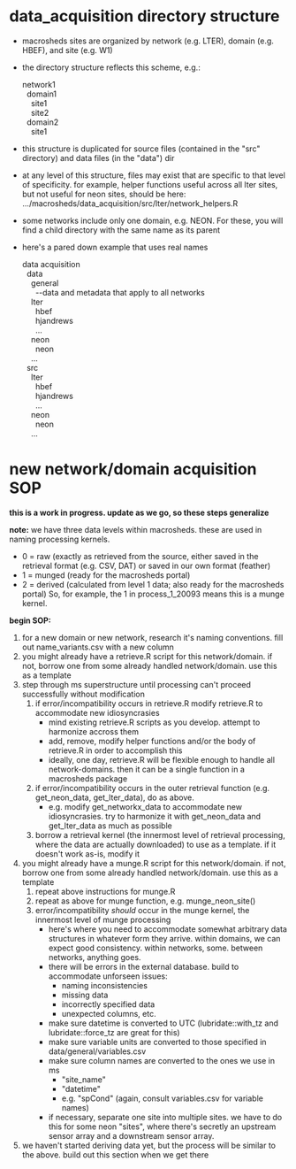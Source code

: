 # data_acquisition directory structure

+ macrosheds sites are organized by network (e.g. LTER), domain (e.g. HBEF), and site (e.g. W1)
+ the directory structure reflects this scheme, e.g.:

  network1  
  &nbsp;&nbsp;domain1  
  &nbsp;&nbsp;&nbsp;&nbsp;site1  
  &nbsp;&nbsp;&nbsp;&nbsp;site2  
  &nbsp;&nbsp;domain2  
  &nbsp;&nbsp;&nbsp;&nbsp;site1  

+ this structure is duplicated for source files (contained in the "src" directory) and data files (in the "data") dir
+ at any level of this structure, files may exist that are specific to that level of specificity. for example, helper functions useful across all lter sites, but not useful for neon sites, should be here: .../macrosheds/data_acquisition/src/lter/network_helpers.R
+ some networks include only one domain, e.g. NEON. For these, you will find a child directory with the same name as its parent
+ here's a pared down example that uses real names

  data acquisition  
  &nbsp;&nbsp;data  
  &nbsp;&nbsp;&nbsp;&nbsp;general  
  &nbsp;&nbsp;&nbsp;&nbsp;&nbsp;&nbsp;--data and metadata that apply to all networks  
  &nbsp;&nbsp;&nbsp;&nbsp;lter  
  &nbsp;&nbsp;&nbsp;&nbsp;&nbsp;&nbsp;hbef  
  &nbsp;&nbsp;&nbsp;&nbsp;&nbsp;&nbsp;hjandrews  
  &nbsp;&nbsp;&nbsp;&nbsp;&nbsp;&nbsp;...  
  &nbsp;&nbsp;&nbsp;&nbsp;neon  
  &nbsp;&nbsp;&nbsp;&nbsp;&nbsp;&nbsp;neon  
  &nbsp;&nbsp;&nbsp;&nbsp;...  
  &nbsp;&nbsp;src  
  &nbsp;&nbsp;&nbsp;&nbsp;lter  
  &nbsp;&nbsp;&nbsp;&nbsp;&nbsp;&nbsp;hbef  
  &nbsp;&nbsp;&nbsp;&nbsp;&nbsp;&nbsp;hjandrews  
  &nbsp;&nbsp;&nbsp;&nbsp;&nbsp;&nbsp;...  
  &nbsp;&nbsp;&nbsp;&nbsp;neon  
  &nbsp;&nbsp;&nbsp;&nbsp;&nbsp;&nbsp;neon  
  &nbsp;&nbsp;&nbsp;&nbsp;...  

# new network/domain acquisition SOP

**this is a work in progress. update as we go, so these steps generalize**

**note:**
we have three data levels within macrosheds. these are used in naming processing kernels.
+ 0 = raw (exactly as retrieved from the source, either saved in the retrieval format (e.g. CSV, DAT) or saved in our own format (feather)
+ 1 = munged (ready for the macrosheds portal)
+ 2 = derived (calculated from level 1 data; also ready for the macrosheds portal)
So, for example, the 1 in process_1_20093 means this is a munge kernel.

**begin SOP:**
1. for a new domain or new network, research it's naming conventions. fill out name_variants.csv with a new column
2. you might already have a retrieve.R script for this network/domain. if not, borrow one from some already handled network/domain. use this as a template
3. step through ms superstructure until processing can't proceed successfully without modification
    1. if error/incompatibility occurs in retrieve.R modify retrieve.R to accommodate new idiosyncrasies
        + mind existing retrieve.R scripts as you develop. attempt to harmonize accross them
        + add, remove, modify helper functions and/or the body of retrieve.R in order to accomplish this
        + ideally, one day, retrieve.R will be flexible enough to handle all network-domains. then it can be a single function in a macrosheds package
    2. if error/incompatibility occurs in the outer retrieval function (e.g. get_neon_data, get_lter_data), do as above.
        + e.g. modify get_networkx_data to accommodate new idiosyncrasies. try to harmonize it with get_neon_data and get_lter_data as much as possible
    3. borrow a retrieval kernel (the innermost level of retrieval processing, where the data are actually downloaded) to use as a template. if it doesn't work as-is, modify it
4. you might already have a munge.R script for this network/domain. if not, borrow one from some already handled network/domain. use this as a template
    1. repeat above instructions for munge.R
    2. repeat as above for munge function, e.g. munge_neon_site()
    3. error/incompatibility _should_ occur in the munge kernel, the innermost level of munge processing
        + here's where you need to accommodate somewhat arbitrary data structures in whatever form they arrive. within domains, we can expect good consistency. within networks, some. between networks, anything goes.
        + there will be errors in the external database. build to accommodate unforseen issues:
            + naming inconsistencies
            + missing data
            + incorrectly specified data
            + unexpected columns, etc.
        + make sure datetime is converted to UTC (lubridate::with_tz and lubridate::force_tz are great for this)
        + make sure variable units are converted to those specified in data/general/variables.csv
        + make sure column names are converted to the ones we use in ms
            + "site_name"
            + "datetime"
            + e.g. "spCond" (again, consult variables.csv for variable names)
        + if necessary, separate one site into multiple sites. we have to do this for some neon "sites", where there's secretly an upstream sensor array and a downstream sensor array.
5. we haven't started deriving data yet, but the process will be similar to the above. build out this section when we get there

